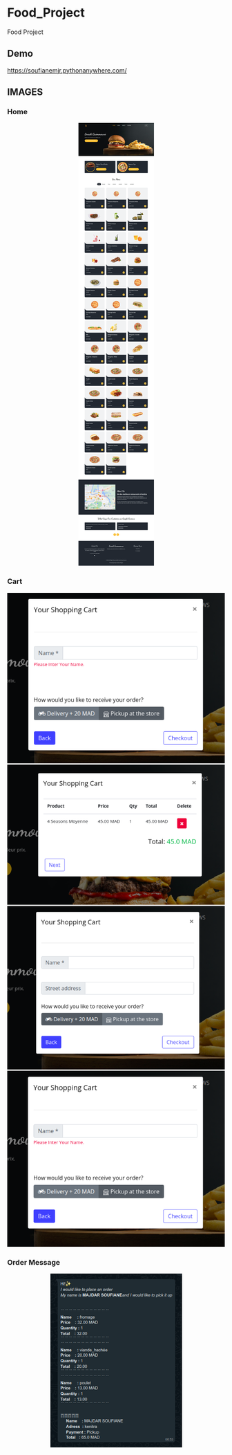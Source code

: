# Food_Project
Food Project
## Demo
https://soufianemjr.pythonanywhere.com/
## IMAGES
### Home
<center>
  <img src="IMG_git/Home.png"/>
  <br>
</center>

### Cart
<center>
  <img src="IMG_git/cart.png"/>
  <br>
    <img src="IMG_git/cart_1.png"/>
  <br>
    <img src="IMG_git/cart_2_d.png"/>
  <br>
    <img src="IMG_git/cart_2_p.png"/>
  <br>
</center>



### Order Message
<center>
  <img src="IMG_git/order_message.png"/>
  <br>
</center>
